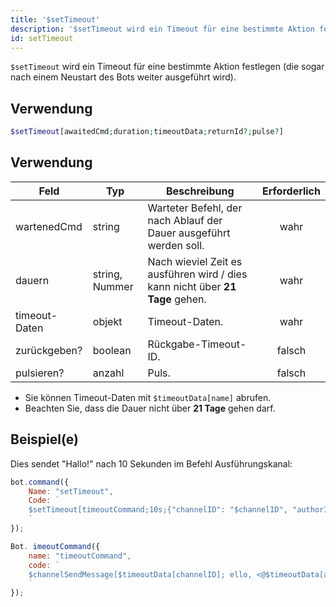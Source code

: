 ```yaml
---
title: '$setTimeout'
description: '$setTimeout wird ein Timeout für eine bestimmte Aktion festlegen (die sogar nach einem Neustart des Bots weiter ausgeführt wird).'
id: setTimeout
---
```


`$setTimeout` wird ein Timeout für eine bestimmte Aktion festlegen (die sogar nach einem Neustart des Bots weiter ausgeführt wird).

## Verwendung

```php
$setTimeout[awaitedCmd;duration;timeoutData;returnId?;pulse?]
```

## Verwendung

| Feld          | Typ            | Beschreibung                                                                  | Erforderlich |
| ------------- | -------------- | ----------------------------------------------------------------------------- |:------------:|
| wartenedCmd   | string         | Warteter Befehl, der nach Ablauf der Dauer ausgeführt werden soll.            |     wahr     |
| dauern        | string, Nummer | Nach wieviel Zeit es ausführen wird / dies kann nicht über **21 Tage** gehen. |     wahr     |
| timeout-Daten | objekt         | Timeout-Daten.                                                                |     wahr     |
| zurückgeben?  | boolean        | Rückgabe-Timeout-ID.                                                          |    falsch    |
| pulsieren?    | anzahl         | Puls.                                                                         |    falsch    |

- Sie können Timeout-Daten mit `$timeoutData[name]` abrufen.
- Beachten Sie, dass die Dauer nicht über **21 Tage** gehen darf.

## Beispiel(e)

Dies sendet "Hallo!" nach 10 Sekunden im Befehl Ausführungskanal:

```javascript
bot.command({
    Name: "setTimeout",
    Code: `
    $setTimeout[timeoutCommand;10s;{"channelID": "$channelID", "authorID": "$authorID"};false]
    `
});

Bot. imeoutCommand({
    name: "timeoutCommand",
    code: `
    $channelSendMessage[$timeoutData[channelID]; ello, <@$timeoutData[authorID]>!]
    `
});
```